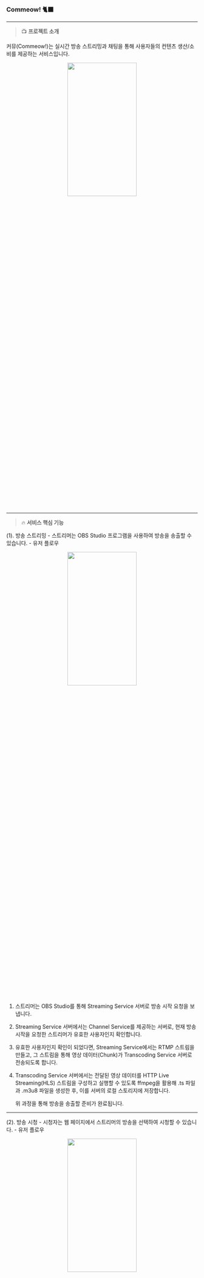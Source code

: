 ### **Commeow!** 🐈‍⬛
___

>📺 **프로젝트 소개**

커뮤(Commeow!)는 실시간 방송 스트리밍과 채팅을 통해 사용자들의 컨텐츠 생산/소비를 제공하는 서비스입니다.
<p align="center"><img src="https://github.com/jeonga127/Commeow-BE/assets/71822288/8b1f8152-46f7-4961-afbb-b36f128b7ac3" width = "60%" height = "30%"></p>

___

>🔥 **서비스 핵심 기능**

(1). 방송 스트리밍
    - 스트리머는 OBS Studio 프로그램을 사용하여 방송을 송출할 수 있습니다.
    - 유저 플로우
    <p align="center"><img src="https://github.com/jeonga127/Commeow-BE/assets/71822288/bb54d595-01e2-440f-8fb1-703d1b37e43d" width = "60%" height = "30%"></p>

1. 스트리머는 OBS Studio를 통해 Streaming Service 서버로 방송 시작 요청을 보냅니다.
2. Streaming Service 서버에서는 Channel Service를 제공하는 서버로, 현재 방송 시작을 요청한 스트리머가 유효한 사용자인지 확인합니다.
3. 유효한 사용자인지 확인이 되었다면, Streaming Service에서는 RTMP 스트림을 만들고, 그 스트림을 통해 영상 데이터(Chunk)가 Transcoding Service 서버로 전송되도록 합니다.
4. Transcoding Service 서버에서는 전달된 영상 데이터를 HTTP Live Streaming(HLS) 스트림을 구성하고 실행할 수 있도록 ffmpeg을 활용해 .ts 파일과 .m3u8 파일을 생성한 후, 이를 서버의 로컬 스토리지에 저장합니다.

      위 과정을 통해 방송을 송출할 준비가 완료됩니다.

---

(2). 방송 시청
    - 시청자는 웹 페이지에서 스트리머의 방송을 선택하여 시청할 수 있습니다.
    - 유저 플로우
<p align="center"><img src="https://github.com/jeonga127/Commeow-BE/assets/71822288/1f7222b9-4287-4ae7-a2a8-fc02f8712ae8" width = "60%" height = "30%"></p>

1. 시청자가 방송 화면에 접속하게 되면, Channel Service를 제공하는 서버로 로컬 스토리지에 있는 영상 데이터를 요청합니다.
2. Channel Service에서는 로컬 스토리지에서 HLS 스트림을 통해 전송될 파일을 찾습니다.
3. HLS 스트림을 통해 영상 데이터인 .m3u8 파일과 .ts 파일이 전송되고, 시청자는 그 데이터로 방송을 시청합니다.
        
  - 부가 기능
    - 채팅
      - 각각의 시청자들은 방송 화면에 접속할 때 모두 RSocketRequester을 할당받습니다. 이 RSocketRequester은 해당 방송에 구독이 되어 있어, 해당 방송에 접속한 시청자만이 스트리머와 소통할 수 있습니다.
      - 채팅에 참여하려면 인증 토큰이 필요합니다. 인증된 (로그인 한) 시청자는 채팅에 참여할 수 있지만, 미인증된 시청자는 채팅을 볼 수만 있습니다.
    - 후원하기
      - 시청자들은 방송 중인 스트리머에게 후원할 수 있습니다. Rsocket을 이용해 후원 내역이 해당 채팅창에 전송되어 모든 시청자들이 확인할 수 있습니다.
      - 동시성 제어를 통해 후원받는 스트리머의 데이터 무결성이 보장되었습니다.

---

(3). 재화 충전
    - 휴대폰으로 QR 인식 또는 핸드폰 번호 입력을 통해 카카오 결제 화면으로 이동합니다.
    - 모든 사용자는 카카오페이 테스트 결제를 통해 후원에 필요한 재화를 충천할 수 있습니다.
    - 거래 금액과 상품 금액의 일치 여부를 서버에서 검증합니다.
___

>💡**기술 스택 및 기술적 의사 결정**

- 프레임 워크
    - **Spring WebFlux**
        - 마이크로 서비스 아키텍처: Spring Webflux는 마이크로 서비스 아키텍처에 적합한 프레임워크입니다. 각 마이크로서비스는 독립적으로 동작하고, 비동기 방식으로 통신할 수 있습니다.
        - 비동기 처리: 라이브 스트리밍 서비스는 많은 수의 요청을 처리해야 합니다. Spring Webflux는 비동기 방식으로 요청을 처리하여 높은 처리량을 지원하며, 이를 통해 응답성을 향상시킬 수 있습니다.
        - 높은 처리량: 라이브 스트리밍 서비스에서는 대량의 데이터를 실시간으로 처리해야합니다. Spring Webflux는 넌 블로킹 I/O와 백프레셔 기능을 지원하여 처리량을 향상 시킬 수 있습니다.
        - 저희는 라이브 스트리밍의 특성상 서비스간 데이터를 주고 받는 요청이 많고, 각 요청들에 대한 처리가 효율적으로 되어야하기 때문에 Spring WebFlux가 가장 적합한 프레임 워크라고 생각했습니다.
- 운영 환경
    - **Docker**

      저희는 이번 프로젝트에서 MSA(Micro Service Architecture)를 구현해보고자 했습니다. AWS EC2 클라우드에 Docker를 설치하고, 3개의 컨테이너를 실행해서 서비스를 제공하고 있습니다.(Content Service, Transcoding Service, Redis)

    - 모니터링: K6, Grafana
- DB
    - **R2DBC**
      Spring WebFlux는 비동기 처리가 장점인 만큼 리액티브 데이터 베이스를 사용하는 것이 적합합니다. 저희는 그 중 PostgreSQL을 선택했습니다.
        - PostgreSQL
            - **다중 버전 동시성 제어**: PostgreSQL은 다중 버전 동시성 제어(MVCC) 기능을 제공합니다. 이를 통해 동시에 여러 클라이언트가 데이터를 읽고 쓸 수 있고, 동시성 충돌을 최소화하면서 데이터 일관성을 유지할 수 있습니다.
    - **Redis**

      Refresh Token을 저장하기 위해 사용했습니다.

- 개발
    - **RTMP(Real Time Messaging Protocol)**

      OBS(스트리밍/녹화 프로그램)에서 방송을 송출할 때 사용되는 기본적인 프로토콜 입니다. 저희의 서비스는 이 프로토콜을 통해 전달되는 데이터들을 서버에서 처리합니다.

    - **HLS(HTTP Live Streaming)**

      OBS로부터 전달받은 데이터들을 변환한 뒤에 시청자에게 전송할 때 사용하는 프로토콜입니다. RTMP 프로토콜은 Flash 기반의 프로토콜이므로 현대 웹에서는 사용할 수 없습니다. HLS 프로토콜은 HTTP 기반의 프로토콜이고, 대부분의 웹 브라우저에서 지원되어서 영상을 시청할 수 있게 해줍니다.

    - **FFmpeg**

      RTMP 프로토콜을 통해 전달된 데이터를 HLS 프로토콜을 사용할 수 있도록 transcoding하기 위해서 사용합니다. 게다가 라이브 스트리밍 등과 같이 비디오 전송에 크게 의존하는 콘텐츠의 경우 transcoding은 프로세스의 필수적인 부분이기 때문에 적응 비트 전송률 비디오 품질을 저하시키지 않으면서 많은 사용자에게 접근할 수 있는 일반적이고 효과적인 방법입니다.

    - **RSocket**

      RSocket은 메시지 지향 프로토콜로, 경량화되어 있어 최적화된 성능을 제공합니다. RSocket은 요청-응답 패턴과 스트리밍 패턴을 효율적으로 처리할 수 있어 대용량 데이터 전송이나 대규모 시스템에서 유용합니다.
      Websocket은 클라이언트와 서버 간에 지속적인 연결 유지가 필요하기 때문에, 애플리케이션에 대량의 동시 접속자가 발생하는 시나리오에서는 연결 유지를 위한 리소스 소비가 증가할 수 있는 반면, RSocket은 스트리밍, 백프레셔 제어 기능 등을 제공하여 네트워크 대역폭 및 리소스 사용을 최적화할 수 있습니다.

___
>🔧 **서버 아키텍처**

<p align="center"><img src="https://github.com/jeonga127/Commeow-BE/assets/71822288/fec01513-fe79-4611-954c-dc3d5ea48b71" width = "60%" height = "30%"></p>

___
### 구현 기능

- **트랜스코딩**
    - OBS를 통해 받아온 방송을 FFmpeg를 이용하여 트랜스코딩을 진행합니다.
    - 스트리밍 서비스를 통해 전송된 영상 파일들을 처리합니다.
    - 4초 간격으로 영상 파일을 생성하여 저장합니다.
- **HLS(Http Live Streaming)**
    - Spring WebFlux를 활용하여 HLS 프로토콜을 지원하는 웹 서비스를 개발하여, 효율적인 멀티미디어 콘텐츠 전송 및 원활한 사용자 경험을 제공하였습니다.
- **파일 삭제 로직 구현**
    - 원활한 스트리밍 서비스 제공받기 위해 영상 순서 정보 제공하는 매니페스트 파일과 그에 상응되는 영상 데이터 파일을 지속적으로 수신하게 하기 위해 불필요한 파일을 삭제해줘야겠다고 판단했습니다.
    - **VUser 1000명, Duration 5분** 이라는 동일한 테스트 환경에서 **성공률**이 **23% ~ 100%** 로 비약적으로 상승되었습니다.

<p align="center"><img src="https://github.com/SongHyeonJin/Commeow-BE/assets/101760007/428aa733-a0b3-42dc-826f-9b842c0514d4" width = "60%" height = "30%"></p>
<p align="center"><img src="https://github.com/SongHyeonJin/Commeow-BE/assets/101760007/487cbea8-5f07-4722-adb1-b0ecedb25dc5" width = "60%" height = "30%">
<p align="center">(Before) 자동 파일 삭제 기능이 없을 때의 VUser = 1000명, Duration = 5분 스트리밍 테스트</p>
        
<p align="center"><img src="https://github.com/SongHyeonJin/Commeow-BE/assets/101760007/60f84770-5a8c-4603-98fe-947cbf44be36" width = "60%" height = "30%"></p>
<p align="center"><img src="https://github.com/SongHyeonJin/Commeow-BE/assets/101760007/dc6fa302-a010-431f-a045-0a5a9edfaea8" width = "60%" height = "30%"></p>
<p align="center">(After)  자동 파일 삭제 기능 추가 후 VUser = 1000명, Duration = 5분 스트리밍 테스트</p>    

- **파일 삭제 로직 비동기화**
    - 파일 삭제 로직을 동기식으로 작성했을 때 스트리밍 특성상 여러 명의 스트리머가 동시에 방송 송출하기 때문에 성능 개선을 위해 비동기 방식으로 변경해 **요청 실패율**이 **11.09%** -> **0.49%** 로 개선되었습니다.
        
<p align="center"><img src="https://github.com/SongHyeonJin/Commeow-BE/assets/101760007/3a7259d1-9032-4cdb-8424-e1388fef12c7" width = "60%" height = "30%"></p>
<p align="center"><img src="https://github.com/SongHyeonJin/Commeow-BE/assets/101760007/891625ca-6a2c-4a7a-814e-a8c2890d35ca" width = "60%" height = "30%"></p>
  
- **서버 아키텍처 변경**
    - 처음엔 AWS EC2 클라우드 서버에 Docker를 설치하고, 4개의 컨테이너를 사용했습니다. 스트리밍 특성상 Streaming Service 서버는 RTMP 프로토콜을 사용하여 OBS로부터 지속적으로 전송되는 데이터를 디코딩, 인코딩해야 합니다. 그렇기 때문에, 서버의 메모리나 처리량의 측면에서 Streaming Service 서버를 새로운 서버로 분리하는 것이 효율적이라고 생각했습니다. 실제로 **20,000명**의 가상 시청자가 방송을 시청하는 상황을 테스트했을 때, **요청 처리 실패율이 33.49% 감소**하는 것을 확인할 수 있었습니다.

<p align="center"><img src="https://github.com/SongHyeonJin/Commeow-BE/assets/101760007/37d1f63d-ebe0-4698-bd05-876b3ef8d60b" width = "60%" height = "30%"></p>
<p align="center">서비스 초기의 아키텍처</p>    

      
<p align="center"><img src="https://github.com/SongHyeonJin/Commeow-BE/assets/101760007/674ae13f-9c7a-44ba-a395-4b22e4451f84" width = "60%" height = "30%"></p>
<p align="center"> 이후 변경된 아키텍처</p>  
  
<p align="center"><img src="https://github.com/SongHyeonJin/Commeow-BE/assets/101760007/c28c886f-76f3-4148-bdda-0dc1403c0ae9" width = "60%" height = "30%"></p>
<p align="center">  (Before) 초기 아키텍처의 VUser = 20000명, Duration = 30분 스트리밍 테스트</p>  

<p align="center"><img src="https://github.com/SongHyeonJin/Commeow-BE/assets/101760007/447c89bf-32eb-46e1-b8db-43739890b760" width = "60%" height = "30%"></p>
<p align="center"> (After) 아키텍처 변경 후의 VUser = 20000명, Duration = 30분 스트리밍 테스트</p>     

___


>⛔ **트러블 슈팅**

1️⃣ **스트리머가 방송을 잠시 중단한 뒤에 다시 방송을 시작했을 때, 현재 스트리밍 중인 영상 데이터를 찾지 못하는 문제**

✅ **해결**

- 로컬 스토리지의 메모리 가용성을 위해 오래된 영상 데이터를 주기적으로 삭제하는 로직을 추가했었습니다. 실제 영상 데이터인 .ts 파일과 영상 데이터의 재생 순서를 저장해두는 .m3u8 파일입니다. 새로 시작한 방송의 영상 데이터를 찾지 못하는 현상은 서버의 로컬 스토리지에 있는 .m3u8 파일이 제대로 삭제되지 않아서 발생하는 현상이었습니다. 방송이 종료되는 시점에 모든 .ts 파일과 .m3u8 파일을 삭제하는 로직을 추가하여 문제를 해결할 수 있었습니다.
___
2️⃣ **스트리머가 여러 사람에게 동시에 후원을 받을 경우, 데이터 무결성이 보장되지 않는 문제**

- 테스트 시나리오: 회원 5명이 스트리머에게 100포인트씩 동시 후원
- 예상 결과: 스트리머 포인트가 500 포인트 증가
- 실제 결과: 스트리머 포인트가 300포인트 증가

✅ **해결**

- 동시성 충돌이 빈번하게 발생하는 경우, 보다 신뢰할 수 있는 방식인 비관적 락을 선택했습니다. 낙관적 락은 충돌이 발생할 경우 롤백 처리를 하고 사용자가 다시 후원을 요청해야 하는 반면, 비관적 락은 후원 요청 처리 중 다른 요청이 발생하면 락을 얻을 때까지 대기합니다.
  이러한 방식을 사용하여, 데이터의 일관성과 무결성을 보장하였습니다.
- 테스트 시나리오: 회원 1000명이 스트리머에게 100포인트씩 동시 후원
- 예상 결과 및 실제 결과: 스트리머 포인트가 100000포인트 증가

___

>🏆 수상
- 항해99 최고의 인기 프로젝트 상
<p align="center"><img src="https://github.com/SongHyeonJin/Commeow-BE/assets/101760007/86c12dce-9bb4-4436-8d54-ad28e1cd51e2" width = "60%" height = "30%"></p>

